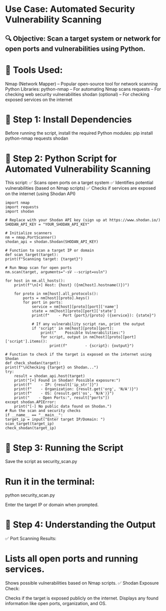 # Use Case: Automated Security Vulnerability Scanning
## 🔍 Objective: Scan a target system or network for open ports and vulnerabilities using Python.

# 🔧 Tools Used:

Nmap (Network Mapper) – Popular open-source tool for network scanning
Python Libraries:
python-nmap – For automating Nmap scans
requests – For checking web security vulnerabilities
shodan (optional) – For checking exposed services on the internet

# 🔹 Step 1: Install Dependencies

Before running the script, install the required Python modules:
pip install python-nmap requests shodan

# 🔹 Step 2: Python Script for Automated Vulnerability Scanning
This script:
✅ Scans open ports on a target system
✅ Identifies potential vulnerabilities (based on Nmap scripts)
✅ Checks if services are exposed on the internet (using Shodan API)

    import nmap
    import requests
    import shodan

    # Replace with your Shodan API key (sign up at https://www.shodan.io/)
    SHODAN_API_KEY = "YOUR_SHODAN_API_KEY"

    # Initialize scanners
    nm = nmap.PortScanner()
    shodan_api = shodan.Shodan(SHODAN_API_KEY)

    # Function to scan a target IP or domain
    def scan_target(target):
    print(f"Scanning target: {target}")

    # Run Nmap scan for open ports
    nm.scan(target, arguments="-sV --script=vuln")
    
    for host in nm.all_hosts():
        print(f"\n[+] Host: {host} ({nm[host].hostname()})")
        
        for proto in nm[host].all_protocols():
            ports = nm[host][proto].keys()
            for port in ports:
                service = nm[host][proto][port]['name']
                state = nm[host][proto][port]['state']
                print(f"    - Port {port}/{proto} ({service}): {state}")

                # If any vulnerability script ran, print the output
                if 'script' in nm[host][proto][port]:
                    print("    Possible Vulnerabilities:")
                    for script, output in nm[host][proto][port]['script'].items():
                        print(f"        - {script}: {output}")

    # Function to check if the target is exposed on the internet using Shodan
    def check_shodan(target):
    print(f"\nChecking {target} on Shodan...")
    try:
        result = shodan_api.host(target)
        print("[+] Found in Shodan! Possible exposure:")
        print(f"    - IP: {result['ip_str']}")
        print(f"    - Organization: {result.get('org', 'N/A')}")
        print(f"    - OS: {result.get('os', 'N/A')}")
        print("    - Open Ports:", result["ports"])
    except shodan.APIError:
        print("[-] No public data found on Shodan.")
    # Run the scan and security checks
    if __name__ == "__main__":
    target_ip = input("Enter target IP/Domain: ")
    scan_target(target_ip)
    check_shodan(target_ip)

# 🔹 Step 3: Running the Script
Save the script as security_scan.py

# Run it in the terminal:

python security_scan.py

Enter the target IP or domain when prompted.

# 🔹 Step 4: Understanding the Output
✅ Port Scanning Results:

# Lists all open ports and running services.
Shows possible vulnerabilities based on Nmap scripts.
✅ Shodan Exposure Check:

Checks if the target is exposed publicly on the internet.
Displays any found information like open ports, organization, and OS.

